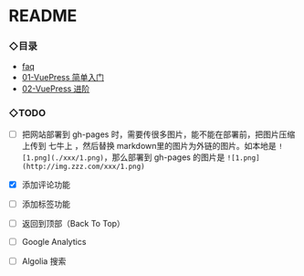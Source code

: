 # README

### ◇目录

- [faq](./faq.md)
- [01-VuePress 简单入门](./01.md)
- [02-VuePress 进阶](./02.md)

### ◇TODO

- [ ] 把网站部署到 gh-pages 时，需要传很多图片，能不能在部署前，把图片压缩上传到 七牛上 ，然后替换 markdown里的图片为外链的图片。如本地是 `![1.png](./xxx/1.png)`，那么部署到 gh-pages 的图片是 `![1.png](http://img.zzz.com/xxx/1.png)`
- [x] 添加评论功能
- [ ] 添加标签功能
- [ ] 返回到顶部（Back To Top）
- [ ] Google Analytics
- [ ] Algolia 搜索

